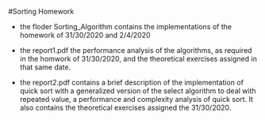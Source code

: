 #Sorting Homework 

* the floder Sorting_Algorithm contains the implementations of the homework of 31/30/2020 and 2/4/2020 

* the report1.pdf the performance analysis of the algorithms, as required in the homwork of  31/30/2020, and the theoretical exercises assigned in that same date. 

* the report2.pdf contains a brief description of the implementation of quick sort with a generalized version of the select algorithm to deal with repeated value, a performance and complexity analysis of quick sort. It also contains the theoretical exercises assigned the 31/30/2020.
